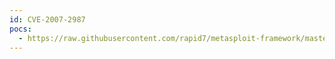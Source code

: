```yaml
---
id: CVE-2007-2987
pocs:
  - https://raw.githubusercontent.com/rapid7/metasploit-framework/master/modules/exploits/windows/browser/zenturiprogramchecker_unsafe.rb
---
```

